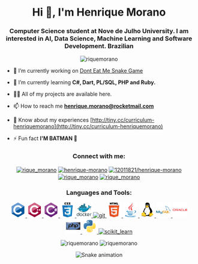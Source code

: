 <h1 align="center">Hi 👋, I'm Henrique Morano</h1>
<h3 align="center">Computer Science student at Nove de Julho University. I am interested in AI, Data Science, Machine Learning and Software Development. Brazilian</h3>

<p align="center"> <img src="https://komarev.com/ghpvc/?username=riquemorano&label=Profile%20views&color=0e75b6&style=flat" alt="riquemorano" /> </p>

- 🔭 I’m currently working on [Dont Eat Me Snake Game](https://github.com/riquemorano/Dont-Eat-Me-Snake-Game)

- 🌱 I’m currently learning **C#, Dart, PL/SQL, PHP and Ruby.**

- 👨‍💻 All of my projects are available here.

- 📫 How to reach me **henrique.morano@rocketmail.com**

- 📄 Know about my experiences [http://tiny.cc/curriculum-henriquemorano](http://tiny.cc/curriculum-henriquemorano)

- ⚡ Fun fact **I'M BATMAN 🦇**
<h3 align="center">Connect with me:</h3>
<p align="center">
<a href="https://twitter.com/rique_morano" target="blank"><img align="center" src="https://img.icons8.com/color/48/000000/twitter.png" alt="rique_morano" height="30" /></a>
<a href="https://linkedin.com/in/henrique-morano" target="blank"><img align="center" src="https://img.icons8.com/color/48/000000/linkedin.png" alt="henrique-morano" height="30" /></a>
<a href="https://stackoverflow.com/users/12011821/henrique-morano" target="blank"><img align="center" src="https://img.icons8.com/color/48/000000/stackoverflow.png" alt="12011821/henrique-morano" height="30" /></a>
<a href="https://instagram.com/rique_morano" target="blank"><img align="center" src="https://img.icons8.com/color/48/000000/instagram-new--v1.png" alt="rique_morano" height="30" /></a>
<a href="https://www.reddit.com/user/Rique_morano/" target="blank"><img align="center" src="https://img.icons8.com/color/50/000000/reddit.png" alt="rique_morano" height="30" /></a>
</p>

<h3 align="center">Languages and Tools:</h3>

<p align="center"> <a href="https://www.cprogramming.com/" target="_blank"> <img src="https://raw.githubusercontent.com/devicons/devicon/master/icons/c/c-original.svg" alt="c" width="40" height="40" /> </a>
        <a href="https://www.w3schools.com/cpp/" target="_blank"> <img src="https://raw.githubusercontent.com/devicons/devicon/master/icons/cplusplus/cplusplus-original.svg" alt="cplusplus" width="40" height="40" /> </a>
        <a href="https://www.w3schools.com/cs/" target="_blank"> <img src="https://raw.githubusercontent.com/devicons/devicon/master/icons/csharp/csharp-original.svg" alt="csharp" width="40" height="40" /> </a>
        <a href="https://www.w3schools.com/css/" target="_blank"> <img src="https://raw.githubusercontent.com/devicons/devicon/master/icons/css3/css3-original-wordmark.svg" alt="css3" width="40" height="40" /> </a>
        <a href="https://www.docker.com/" target="_blank"> <img src="https://raw.githubusercontent.com/devicons/devicon/master/icons/docker/docker-original-wordmark.svg" alt="docker" width="40" height="40" /> </a>
        <a href="https://git-scm.com/" target="_blank"> <img src="https://www.vectorlogo.zone/logos/git-scm/git-scm-icon.svg" alt="git" width="40" height="40" /> </a>
        <a href="https://www.w3.org/html/" target="_blank"> <img src="https://raw.githubusercontent.com/devicons/devicon/master/icons/html5/html5-original-wordmark.svg" alt="html5" width="40" height="40" /> </a>
        <a href="https://www.java.com" target="_blank"> <img src="https://raw.githubusercontent.com/devicons/devicon/master/icons/java/java-original.svg" alt="java" width="40" height="40" /> </a>
        <a href="https://www.linux.org/" target="_blank"> <img src="https://raw.githubusercontent.com/devicons/devicon/master/icons/linux/linux-original.svg" alt="linux" width="40" height="40" /> </a>
        <a href="https://www.mysql.com/" target="_blank"> <img src="https://raw.githubusercontent.com/devicons/devicon/master/icons/mysql/mysql-original-wordmark.svg" alt="mysql" width="40" height="40" /> </a>
        <a href="https://www.oracle.com/" target="_blank"> <img src="https://raw.githubusercontent.com/devicons/devicon/master/icons/oracle/oracle-original.svg" alt="oracle" width="40" height="40" /> </a>
        <a href="https://www.php.net" target="_blank"> <img src="https://raw.githubusercontent.com/devicons/devicon/master/icons/php/php-original.svg" alt="php" width="40" height="40" /> </a>
        <a href="https://www.python.org" target="_blank"> <img src="https://raw.githubusercontent.com/devicons/devicon/master/icons/python/python-original.svg" alt="python" width="40" height="40" /> </a>
        <a href="https://scikit-learn.org/" target="_blank"> <img src="https://upload.wikimedia.org/wikipedia/commons/0/05/Scikit_learn_logo_small.svg" alt="scikit_learn" width="40" height="40" /> </a> </p>

<!-- <p align="center"> <a href="https://github.com/ryo-ma/github-profile-trophy"><img src="https://github-profile-trophy.vercel.app/?username=riquemorano&theme=alduin" #alt="riquemorano" /></a> </p> -->
<p align="center"> <img src="https://github-readme-stats.vercel.app/api?username=riquemorano&show_icons=true&locale=en&theme=highcontrast" alt="riquemorano" width="420" height="165"/>&nbsp<img src="https://github-readme-streak-stats.herokuapp.com/?user=riquemorano&theme=highcontrast" alt="riquemorano"width="420" height="165"/></p>

<p align="center"> <img src="https://github.com/RiqueMorano/RiqueMorano/blob/output/github-contribution-grid-snake.svg" alt="Snake animation"></p>
